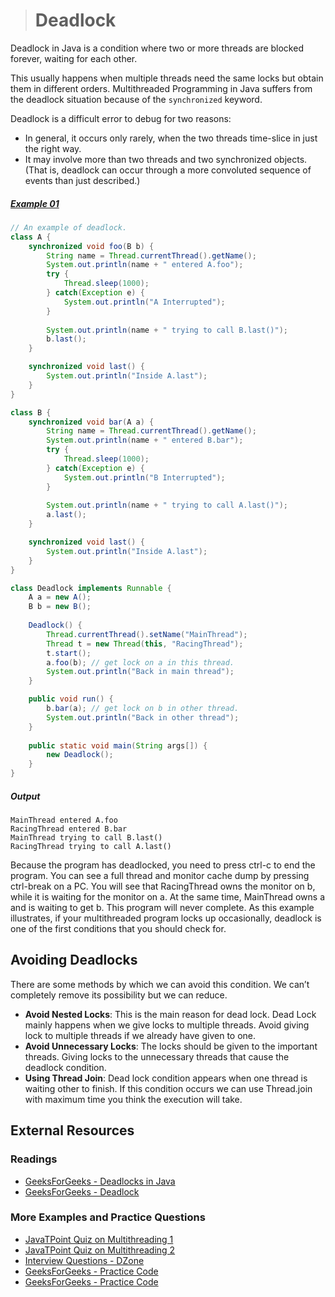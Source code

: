 ># Deadlock

Deadlock in Java is a condition where two or more threads are blocked forever, waiting for each other.

This usually happens when multiple threads need the same locks but obtain them in different orders. Multithreaded Programming in Java suffers from the deadlock situation because of the `synchronized` keyword.

Deadlock is a difficult error to debug for two reasons:
* In general, it occurs only rarely, when the two threads time-slice in just the right way.
* It may involve more than two threads and two synchronized objects. (That is, deadlock can occur through a more convoluted sequence of events than just described.)

##### [Example 01](../20-Examples/14-Multithreaded-Programing/07-Deadlock/Example-01/)

```java
// An example of deadlock.
class A {
    synchronized void foo(B b) {
        String name = Thread.currentThread().getName();
        System.out.println(name + " entered A.foo");
        try {
            Thread.sleep(1000);
        } catch(Exception e) {
            System.out.println("A Interrupted");
        }
    
        System.out.println(name + " trying to call B.last()");
        b.last();
    }

    synchronized void last() {
        System.out.println("Inside A.last");
    }
}
```

```java
class B {
    synchronized void bar(A a) {    
        String name = Thread.currentThread().getName();
        System.out.println(name + " entered B.bar");
        try {
            Thread.sleep(1000);
        } catch(Exception e) {
            System.out.println("B Interrupted");
        }
        
        System.out.println(name + " trying to call A.last()");
        a.last();
    }

    synchronized void last() {
        System.out.println("Inside A.last");
    }
}
```

```java
class Deadlock implements Runnable {
    A a = new A();
    B b = new B();
    
    Deadlock() {
        Thread.currentThread().setName("MainThread");
        Thread t = new Thread(this, "RacingThread");
        t.start();
        a.foo(b); // get lock on a in this thread.
        System.out.println("Back in main thread");
    }

    public void run() {
        b.bar(a); // get lock on b in other thread.
        System.out.println("Back in other thread");
    }
    
    public static void main(String args[]) {
        new Deadlock();
    }
}
```
##### Output

    MainThread entered A.foo
    RacingThread entered B.bar
    MainThread trying to call B.last()
    RacingThread trying to call A.last()


Because the program has deadlocked, you need to press ctrl-c to end the program. You can see a full thread and monitor cache dump by pressing ctrl-break on a PC. You will see that RacingThread owns the monitor on b, while it is waiting for the monitor on a. At the same time, MainThread owns a and is waiting to get b. This program will never complete. As this example illustrates, if your multithreaded program locks up occasionally, deadlock is one of the first conditions that you should check for.

## Avoiding Deadlocks

There are some methods by which we can avoid this condition. We can’t completely remove its possibility but we can reduce.

* __Avoid Nested Locks__: This is the main reason for dead lock. Dead Lock mainly happens when we give locks to multiple threads. Avoid giving lock to multiple threads if we already have given to one.
* __Avoid Unnecessary Locks__: The locks should be given to the important threads. Giving locks to the unnecessary threads that cause the deadlock condition.
* __Using Thread Join__: Dead lock condition appears when one thread is waiting other to finish. If this condition occurs we can use Thread.join with maximum time you think the execution will take.

## External Resources

### Readings

* [GeeksForGeeks - Deadlocks in Java](https://www.geeksforgeeks.org/deadlock-in-java-multithreading/)
* [GeeksForGeeks - Deadlock](https://www.geeksforgeeks.org/introduction-of-deadlock-in-operating-system/)

### More Examples and Practice Questions
* [JavaTPoint Quiz on Multithreading 1](https://www.javatpoint.com/directload.jsp?val=90)
* [JavaTPoint Quiz on Multithreading 2](https://www.javatpoint.com/directload.jsp?val=91)
* [Interview Questions - DZone](https://dzone.com/articles/top-15-java-multithreading-concurrency-interview-q)
* [GeeksForGeeks - Practice Code](https://www.geeksforgeeks.org/output-of-java-programs-set-46-multi-threading/)
* [GeeksForGeeks - Practice Code](https://www.geeksforgeeks.org/output-of-java-program-set-16-threads/)